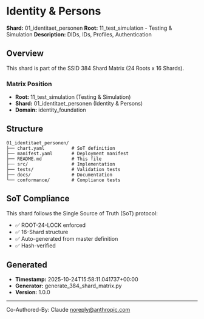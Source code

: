 # Identity & Persons

**Shard:** 01_identitaet_personen
**Root:** 11_test_simulation - Testing & Simulation
**Description:** DIDs, IDs, Profiles, Authentication

## Overview

This shard is part of the SSID 384 Shard Matrix (24 Roots x 16 Shards).

### Matrix Position
- **Root:** 11_test_simulation (Testing & Simulation)
- **Shard:** 01_identitaet_personen (Identity & Persons)
- **Domain:** identity_foundation

## Structure

```
01_identitaet_personen/
├── chart.yaml          # SoT definition
├── manifest.yaml       # Deployment manifest
├── README.md           # This file
├── src/                # Implementation
├── tests/              # Validation tests
├── docs/               # Documentation
└── conformance/        # Compliance tests
```

## SoT Compliance

This shard follows the Single Source of Truth (SoT) protocol:
- ✅ ROOT-24-LOCK enforced
- ✅ 16-Shard structure
- ✅ Auto-generated from master definition
- ✅ Hash-verified

## Generated

- **Timestamp:** 2025-10-24T15:58:11.041737+00:00
- **Generator:** generate_384_shard_matrix.py
- **Version:** 1.0.0

---

Co-Authored-By: Claude <noreply@anthropic.com>
